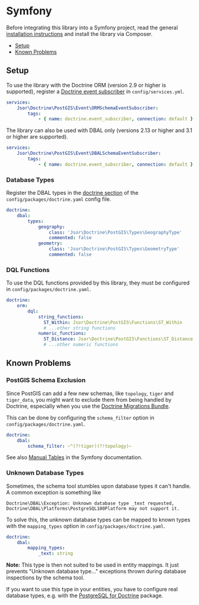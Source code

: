 Symfony
==

Before integrating this library into a Symfony project, read the general 
[installation instructions](../README.md#installation) and install the library
via Composer.

* [Setup](#setup)
* [Known Problems](#known-problems)

Setup
--

To use the library with the Doctrine ORM (version 2.9 or higher is supported),
register a [Doctrine event subscriber](https://symfony.com/doc/current/doctrine/event_listeners_subscribers.html)
in `config/services.yml`.

```yaml
services:
    Jsor\Doctrine\PostGIS\Event\ORMSchemaEventSubscriber:
        tags:
            - { name: doctrine.event_subscriber, connection: default }
```

The library can also be used with DBAL only (versions 2.13 or higher and 3.1 or
higher are supported).

```yaml
services:
    Jsor\Doctrine\PostGIS\Event\DBALSchemaEventSubscriber:
        tags:
            - { name: doctrine.event_subscriber, connection: default }
```

### Database Types

Register the DBAL types in the
[doctrine section](https://symfony.com/doc/current/reference/configuration/doctrine.html)
of the `config/packages/doctrine.yaml` config file.

```yaml
doctrine:
    dbal:
        types:
            geography:
                class: 'Jsor\Doctrine\PostGIS\Types\GeographyType'
                commented: false
            geometry:
                class: 'Jsor\Doctrine\PostGIS\Types\GeometryType'
                commented: false
```

### DQL Functions

To use the DQL functions provided by this library, they must be configured in
`config/packages/doctrine.yaml`.

```yaml
doctrine:
    orm:
        dql:
            string_functions:
              ST_Within: Jsor\Doctrine\PostGIS\Functions\ST_Within
              # ...other string functions
            numeric_functions:
              ST_Distance: Jsor\Doctrine\PostGIS\Functions\ST_Distance
              # ...other numeric functions
```

Known Problems
--

### PostGIS Schema Exclusion

Since PostGIS can add a few new schemas, like `topology`, `tiger` and
`tiger_data`, you might want to exclude them from being handled by Doctrine,
especially when you use the [Doctrine Migrations Bundle](https://www.doctrine-project.org/projects/doctrine-migrations-bundle.html).

This can be done by configuring the `schema_filter` option in
`config/packages/doctrine.yaml`.

```yaml
doctrine:
    dbal:
        schema_filter: ~^(?!tiger)(?!topology)~
```

See also [Manual Tables](https://symfony.com/doc/current/bundles/DoctrineMigrationsBundle/index.html#manual-tables)
in the Symfony documentation.

### Unknown Database Types

Sometimes, the schema tool stumbles upon database types it can't handle.
A common exception is something like

```
Doctrine\DBAL\Exception: Unknown database type _text requested, Doctrine\DBAL\Platforms\PostgreSQL100Platform may not support it.
```

To solve this, the unknown database types can be mapped to known types with the
`mapping_types` option in `config/packages/doctrine.yaml`.

```yaml
doctrine:
    dbal:
        mapping_types:
            _text: string
```

**Note:** This type is then not suited to be used in entity mappings.
It just prevents "Unknown database type..." exceptions thrown during database
inspections by the schema tool.

If you want to use this type in your entities, you have to configure real
database types, e.g. with the [PostgreSQL for Doctrine](https://github.com/martin-georgiev/postgresql-for-doctrine)
package.
